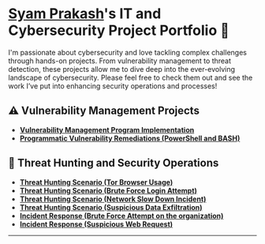 # <a href="https://www.linkedin.com/in/syam-prakash-maddineni"/>Syam Prakash</a>'s IT and Cybersecurity Project Portfolio 🔐

I'm passionate about cybersecurity and love tackling complex challenges through hands-on projects. From vulnerability management to threat detection, these projects allow me to dive deep into the ever-evolving landscape of cybersecurity. Please feel free to check them out and see the work I’ve put into enhancing security operations and processes!


## ⚠️ Vulnerability Management Projects

- **[Vulnerability Management Program Implementation](https://github.com/CyberSyam007/Vulnerability-management-program)**
- **[Programmatic Vulnerability Remediations (PowerShell and BASH)](https://github.com/CyberSyam007/Programatic-vulnerability-management-powershell-and-bash-)**

## 🚨 Threat Hunting and Security Operations

- **[Threat Hunting Scenario (Tor Browser Usage)](https://github.com/CyberSyam007/Threat-hunting-scenario-tor)**
- **[Threat Hunting Scenario (Brute Force Login Attempt)](https://github.com/CyberSyam007/Brute-Force-Attempt/tree/main)**
- **[Threat Hunting Scenario (Network Slow Down Incident)](https://github.com/CyberSyam007/Sudden-Network-Slowdown-Incident/blob/main/README.md)**
- **[Threat Hunting Scenario (Suspicious Data Exfiltration)](https://github.com/CyberSyam007/Data-Exfiltration)**
- **[Incident Response (Brute Force Attempt on the organization)](https://github.com/CyberSyam007/Brute-Force-Attempt-on-Organization/tree/main)**
- **[Incident Response (Suspicious Web Request)](https://github.com/CyberSyam007/Suspicious-Web-Request/tree/main)**

<hr/>




[linkedin]: https://linkedin.com/in/___________

<!--
<img width="35" alt="image" src="https://github.com/user-attachments/assets/2f41c7cd-5ea8-4475-b451-a37161b6c3fb"> 
<img width="35" alt="image" src="https://github.com/user-attachments/assets/77649969-9910-4994-8b96-74a116cfb2a8">
-->
